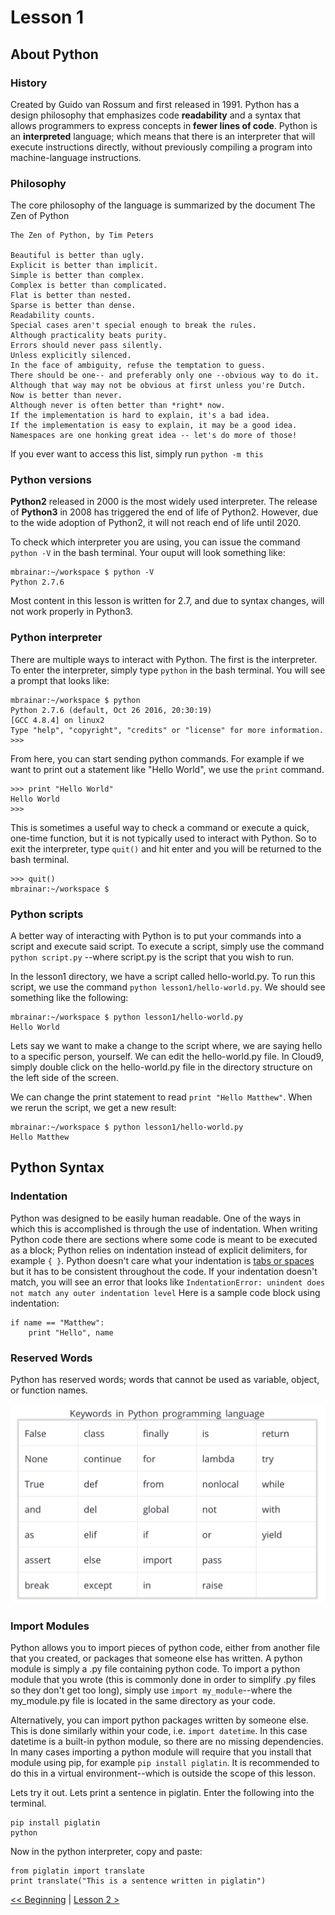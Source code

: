 # Lesson 1

## About Python

### History

Created by Guido van Rossum and first released in 1991. Python has a design
philosophy that emphasizes code **readability** and a syntax that allows 
programmers to express concepts in **fewer lines of code**. Python is an 
**interpreted** language; which means that there is an interpreter that will 
execute instructions directly, without previously compiling a program into 
machine-language instructions.

### Philosophy

The core philosophy of the language is summarized by the document The Zen of Python

```
The Zen of Python, by Tim Peters

Beautiful is better than ugly.
Explicit is better than implicit.
Simple is better than complex.
Complex is better than complicated.
Flat is better than nested.
Sparse is better than dense.
Readability counts.
Special cases aren't special enough to break the rules.
Although practicality beats purity.
Errors should never pass silently.
Unless explicitly silenced.
In the face of ambiguity, refuse the temptation to guess.
There should be one-- and preferably only one --obvious way to do it.
Although that way may not be obvious at first unless you're Dutch.
Now is better than never.
Although never is often better than *right* now.
If the implementation is hard to explain, it's a bad idea.
If the implementation is easy to explain, it may be a good idea.
Namespaces are one honking great idea -- let's do more of those!
```

If you ever want to access this list, simply run `python -m this`

### Python versions

**Python2** released in 2000 is the most widely used interpreter. The release of 
**Python3** in 2008 has triggered the end of life of Python2. However, due to the 
wide adoption of Python2, it will not reach end of life until 2020.

To check which interpreter you are using, you can issue the command 
`python -V` in the bash terminal. Your ouput will look something like:

```
mbrainar:~/workspace $ python -V
Python 2.7.6
```

Most content in this lesson is written for 2.7, and due to syntax changes, 
will not work properly in Python3.

### Python interpreter

There are multiple ways to interact with Python. The first is the interpreter. 
To enter the interpreter, simply type `python` in the bash terminal. You will 
see a prompt that looks like:

```
mbrainar:~/workspace $ python
Python 2.7.6 (default, Oct 26 2016, 20:30:19) 
[GCC 4.8.4] on linux2
Type "help", "copyright", "credits" or "license" for more information.
>>> 
```

From here, you can start sending python commands. For example if we want to 
print out a statement like "Hello World", we use the `print` command.

```
>>> print "Hello World"
Hello World
>>> 
```

This is sometimes a useful way to check a command or execute a quick, one-time
function, but it is not typically used to interact with Python. So to exit the 
interpreter, type `quit()` and hit enter and you will be returned to the bash 
terminal.

```
>>> quit()
mbrainar:~/workspace $ 
```

### Python scripts

A better way of interacting with Python is to put your commands into a script 
and execute said script. To execute a script, simply use the command 
`python script.py` --where script.py is the script that you wish to run.

In the lesson1 directory, we have a script called hello-world.py. To run this 
script, we use the command `python lesson1/hello-world.py`. We should see 
something like the following:

```
mbrainar:~/workspace $ python lesson1/hello-world.py 
Hello World
```

Lets say we want to make a change to the script where, we are saying hello to 
a specific person, yourself. We can edit the hello-world.py file. In Cloud9, 
simply double click on the hello-world.py file in the directory structure on 
the left side of the screen. 
<!--![lesson1-directory.png](/lesson1/lesson1-directory.png)-->
We can change the print statement to read `print "Hello Matthew"`. When we rerun 
the script, we get a new result:

```
mbrainar:~/workspace $ python lesson1/hello-world.py 
Hello Matthew
```

## Python Syntax

### Indentation

Python was designed to be easily human readable. One of the ways in which this 
is accomplished is through the use of indentation. When writing Python code 
there are sections where some code is meant to be executed as a block; Python 
relies on indentation instead of explicit delimiters, for example `{ }`. 
Python doesn't care what your indentation is 
[tabs or spaces](https://www.youtube.com/watch?v=SsoOG6ZeyUI) but it has to be 
consistent throughout the code. If your indentation doesn't match, you will see 
an error that looks like 
`IndentationError: unindent does not match any outer indentation level`
Here is a sample code block using indentation:

```
if name == "Matthew":
    print "Hello", name
```

### Reserved Words

Python has reserved words; words that cannot be used as variable, object, 
or function names.

![python-reserved-words.png](/lesson1/python-reserved-words.png)

### Import Modules

Python allows you to import pieces of python code, either from another file 
that you created, or packages that someone else has written. A python module 
is simply a .py file containing python code. To import a python module that 
you wrote (this is commonly done in order to simplify .py files so they don't 
get too long), simply use `import my_module`--where the my_module.py file is 
located in the same directory as your code.

Alternatively, you can import python packages written by someone else. This is 
done similarly within your code, i.e. `import datetime`. In this case datetime 
is a built-in python module, so there are no missing dependencies. In many cases 
importing a python module will require that you install that module using pip, 
for example `pip install piglatin`. It is recommended to do this in a virtual 
environment--which is outside the scope of this lesson.

Lets try it out. Lets print a sentence in piglatin. Enter the following into 
the terminal. 

```
pip install piglatin
python
```

Now in the python interpreter, copy and paste:

```
from piglatin import translate
print translate("This is a sentence written in piglatin")
```



[<< Beginning](/README.md) | [Lesson 2 >](/lesson2/README.md)